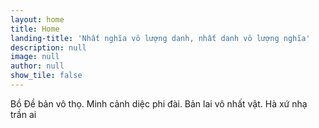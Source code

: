 ```yaml
---
layout: home
title: Home
landing-title: 'Nhất nghĩa vô lượng danh, nhất danh vô lượng nghĩa'
description: null
image: null
author: null
show_tile: false
---
```


Bồ Đề bản vô thọ. Minh cảnh diệc phi đài. Bản lai vô nhất vật. Hà xứ nhạ trần ai
